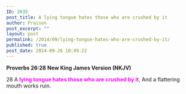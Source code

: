 ```yaml
---
ID: 2035
post_title: A lying tongue hates those who are crushed by it
author: Praison
post_excerpt: ""
layout: post
permalink: /2014/09/lying-tongue-hates-who-are-crushed-by-it/
published: true
post_date: 2014-09-26 10:49:22
---
```

<strong>Proverbs 26:28</strong>
<strong> New King James Version (NKJV)</strong>

28 A <span style="color: #ff00ff;"><strong>lying tongue hates those who are crushed by it</strong></span>,
And a flattering mouth works ruin.